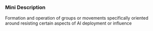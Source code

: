 ### Mini Description

Formation and operation of groups or movements specifically oriented around resisting certain aspects of AI deployment or influence
